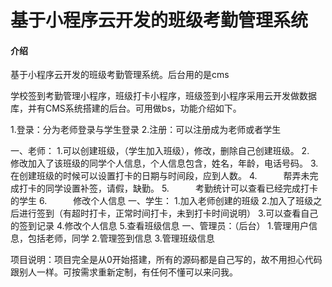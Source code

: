 # 基于小程序云开发的班级考勤管理系统

#### 介绍
基于小程序云开发的班级考勤管理系统。后台用的是cms

学校签到考勤管理小程序，班级打卡小程序，班级签到小程序采用云开发做数据库，并有CMS系统搭建的后台。可用做bs，功能介绍如下。


1.登录：分为老师登录与学生登录
2.注册：可以注册成为老师或者学生

一、老师：
1.可以创建班级，（学生加入班级），修改，删除自己创建班级。
2.　　　修改加入了该班级的同学个人信息，个人信息包含，姓名，年龄，电话号码。
3.　　　在创建班级的时候可以设置打卡的日期与时间段，应到人数。
4.　　　帮弄未完成打卡的同学设置补签，请假，缺勤。
5.　　　考勤统计可以查看已经完成打卡的学生
6.　　　修改个人信息
一、学生：
1.加入老师创建的班级
2.加入了班级之后进行签到（有超时打卡，正常时间打卡，未到打卡时间说明）
3.可以查看自己的签到记录
4.修改个人信息
5.查看班级信息
一、管理员：（后台）
1.管理用户信息，包括老师，同学
2.管理签到信息
3.管理班级信息

项目说明：项目完全是从0开始搭建，所有的源码都是自己写的，故不用担心代码跟别人一样。可按需求重新定制，有任何不懂可以来问我。